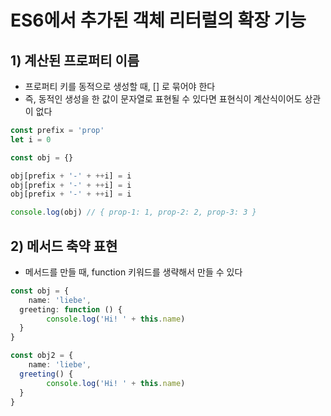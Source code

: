 # ES6에서 추가된 객체 리터럴의 확장 기능
## 1) 계산된 프로퍼티 이름
- 프로퍼티 키를 동적으로 생성할 때, [] 로 묶어야 한다
- 즉, 동적인 생성을 한 값이 문자열로 표현될 수 있다면 표현식이 계산식이어도 상관이 없다
```typescript
const prefix = 'prop'
let i = 0

const obj = {}

obj[prefix + '-' + ++i] = i
obj[prefix + '-' + ++i] = i
obj[prefix + '-' + ++i] = i

console.log(obj) // { prop-1: 1, prop-2: 2, prop-3: 3 }
```

## 2) 메서드 축약 표현
- 메서드를 만들 때, function 키워드를 생략해서 만들 수 있다
```typescript
const obj = {
	name: 'liebe',
  greeting: function () {
		console.log('Hi! ' + this.name)
  }
}

const obj2 = {
	name: 'liebe',
  greeting() {
		console.log('Hi! ' + this.name)
  }
}
```